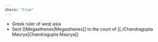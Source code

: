 ```yaml
---
share: "true"
---
```



- Greek ruler of west asia
- Sent [[Megasthenes|Megasthenes]] to the court of [[./Chandragupta Maurya|Chandragupta Maurya]]